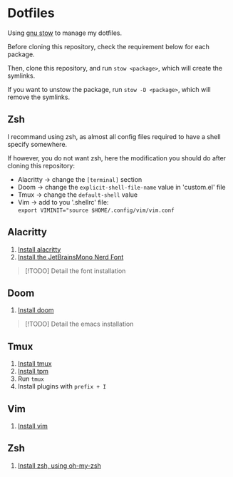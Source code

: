 # Dotfiles

Using [gnu stow][stow] to manage my dotfiles.

Before cloning this repository, check the requirement below for each package.

Then, clone this repository, and run `stow <package>`, which will create the symlinks.

If you want to unstow the package, run `stow -D <package>`, which will remove the symlinks.

## Zsh
I recommand using zsh, as almost all config files required to have a shell specify somewhere.

If however, you do not want zsh, here the modification you should do after cloning this repository:
- Alacritty -> change the `[terminal]` section
- Doom -> change the `explicit-shell-file-name` value in 'custom.el' file
- Tmux -> change the `default-shell` value
- Vim -> add to you '.shellrc' file:  
`export VIMINIT="source $HOME/.config/vim/vim.conf`

## Alacritty
1. [Install alacritty][alacritty]
2. [Install the JetBrainsMono Nerd Font][jetbrainsmono]
> [!TODO]
> Detail the font installation

## Doom
1. [Install doom][doom]
> [!TODO]
> Detail the emacs installation

## Tmux
1. [Install tmux][tmux]
2. [Install tpm][tpm]
3. Run `tmux`
4. Install plugins with `prefix + I`

## Vim
1. [Install vim][vim]

## Zsh
1. [Install zsh, using oh-my-zsh][zsh] 

[alacritty]: https://github.com/alacritty/alacritty/ 
[doom]: https://github.com/doomemacs/doomemacs/ 
[jetbrainsmono]: https://www.nerdfonts.com/
[stow]: https://www.gnu.org/software/stow/ 
[tmux]: https://github.com/tmux/tmux/ 
[tpm]: https://github.com/tmux-plugins/tpm/
[vim]: https://github.com/vim/vim/
[zsh]: https://ohmyz.sh/ 
